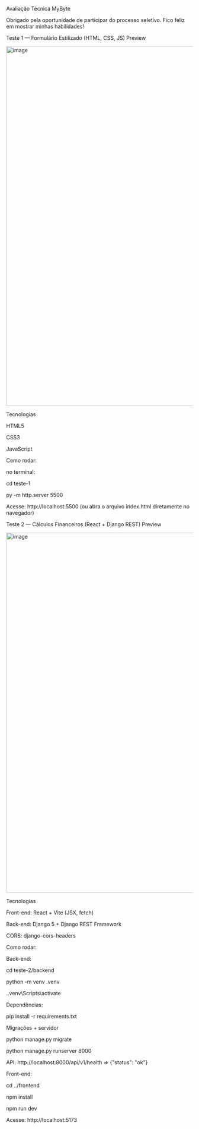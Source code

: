 Avaliação Técnica MyByte

Obrigado pela oportunidade de participar do processo seletivo. Fico feliz em mostrar minhas habilidades!



Teste 1 — Formulário Estilizado (HTML, CSS, JS)
Preview

<img width="1920" height="968" alt="image" src="https://github.com/user-attachments/assets/c0279984-d486-46b8-850e-15a169256f52" />


Tecnologias

HTML5

CSS3

JavaScript

Como rodar:

no terminal:

cd teste-1



py -m http.server 5500




Acesse: http://localhost:5500
(ou abra o arquivo index.html diretamente no navegador)



Teste 2 — Cálculos Financeiros (React + Django REST)
Preview

<img width="1920" height="969" alt="image" src="https://github.com/user-attachments/assets/e3171af9-0245-4244-ba47-79eaddf2cf26" />


Tecnologias

Front-end: React + Vite (JSX, fetch)

Back-end: Django 5 + Django REST Framework

CORS: django-cors-headers

Como rodar:

Back-end:

cd teste-2/backend

python -m venv .venv

.\.venv\Scripts\activate




Dependências:

pip install -r requirements.txt


Migrações + servidor

python manage.py migrate

python manage.py runserver 8000


API: http://localhost:8000/api/v1/health => {"status": "ok"}


Front-end:

cd ../frontend

npm install

npm run dev


Acesse: http://localhost:5173





